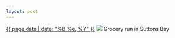 ```yaml
---
layout: post
---
```


<p>
  <time><a href="/515">{{ page.date | date: "%B %e, %Y" }}</a></time>
  <a href="/515"><img src="{{ site.assets_url }}/515-640.jpg" srcset="{{ site.assets_url }}/515-320.jpg 320w, {{ site.assets_url }}/515-640.jpg 640w, {{ site.assets_url }}/515-960.jpg 960w, {{ site.assets_url }}/515-1280.jpg 1280w" sizes="(min-width: 700px) 50vw, calc(100vw - 2rem)" /></a>
  <span>Grocery run in Suttons Bay</span>
</p>
